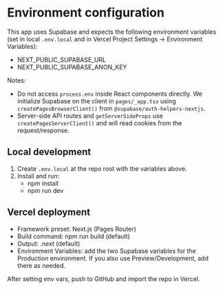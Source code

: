 # Environment configuration

This app uses Supabase and expects the following environment variables (set in local `.env.local` and in Vercel Project Settings → Environment Variables):

- NEXT_PUBLIC_SUPABASE_URL
- NEXT_PUBLIC_SUPABASE_ANON_KEY

Notes:
- Do not access `process.env` inside React components directly. We initialize Supabase on the client in `pages/_app.tsx` using `createPagesBrowserClient()` from `@supabase/auth-helpers-nextjs`.
- Server-side API routes and `getServerSideProps` use `createPagesServerClient()` and will read cookies from the request/response.

## Local development
1) Create `.env.local` at the repo root with the variables above.
2) Install and run:
   - npm install
   - npm run dev

## Vercel deployment
- Framework preset: Next.js (Pages Router)
- Build command: npm run build (default)
- Output: .next (default)
- Environment Variables: add the two Supabase variables for the Production environment. If you also use Preview/Development, add there as needed.

After setting env vars, push to GitHub and import the repo in Vercel.
